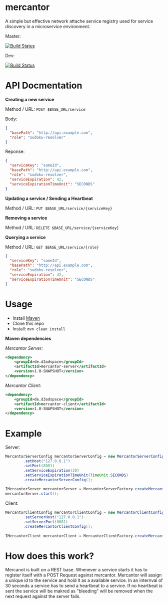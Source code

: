 # mercantor
A simple but effective network attache service registry used for service discovery in a microservice environment.

Master: 

[![Build Status](https://travis-ci.org/FelixKlauke/mercantor.svg?branch=master)](https://travis-ci.org/FelixKlauke/mercantor)

Dev:    

[![Build Status](https://travis-ci.org/FelixKlauke/mercantor.svg?branch=dev)](https://travis-ci.org/FelixKlauke/mercantor)

# API Docmentation
**Creating a new service**

Method / URL: `POST $BASE_URL/service`

Body:
```json
{
  "basePath": "http://api.example.com",
  "role": "sudoku-resolver"
}
```

Reponse:
```json
{
  "serviceKey": "someId",
  "basePath": "http://api.example.com",
  "role": "sudoku-resolver",
  "serviceExpiration": 42,
  "serviceExpirationTimeUnit": "SECONDS"  
}
```

**Updating a service / Sending a Heartbeat**

Method / URL: `PUT $BASE_URL/service/{serviceKey}`

**Removing a service** 

Method / URL: `DELETE $BASE_URL/service/{serviceKey}`

**Querying a service**

Method / URL: `GET $BASE_URL/service/{role}`

```json
{
  "serviceKey": "someId",
  "basePath": "http://api.example.com",
  "role": "sudoku-resolver",
  "serviceExpiration": 42,
  "serviceExpirationTimeUnit": "SECONDS"  
}
```

# Usage
- Install [Maven](http://maven.apache.org/download.cgi)
- Clone this repo
- Install: ```mvn clean install```

**Maven dependencies**

_Mercantor Server:_
```xml
<dependency>
    <groupId>de.d3adspace</groupId>
    <artifactId>mercantor-server</artifactId>
    <version>1.0-SNAPSHOT</version>
</dependency>
```

_Mercantor Client:_
```xml
<dependency>
    <groupId>de.d3adspace</groupId>
    <artifactId>mercantor-client</artifactId>
    <version>1.0-SNAPSHOT</version>
</dependency>
```

# Example
Server:
```java
MercantorServerConfig mercantorServerConfig = new MercantorServerConfigBuilder()
        .setHost("127.0.0.1")
        .setPort(8081)
        .setServiceExpiration(30)
        .setServiceExpirationTimeUnit(TimeUnit.SECONDS)
        .createMercantorServerConfig();
        
IMercantorServer mercantorServer = MercantorServerFactory.createMercantorServer(mercantorServerConfig);
mercantorServer.start();
```

Client: 
```java
MercantorClientConfig mercantorClientConfig = new MercantorClientConfigBuilder()
        .setServerHost("127.0.0.1")
        .setServerPort(8081)
        .createMercantorClientConfig();
        
IMercantorClient mercantorClient = MercantorClientFactory.createMercantorClient(mercantorClientConfig);
```

# How does this work?
Mercanot is built on a REST base. Whenever a service starts it has to register itself with a POST Request against mercantor. Mercantor
will assign a unique id to the service and hold it as a available service. In an internval of 30 seconds a service has to send a heartbeat
to a service. If no heartbeat is sent the service will be makred as "bleeding" will be removed when the next request against the server 
fails.
